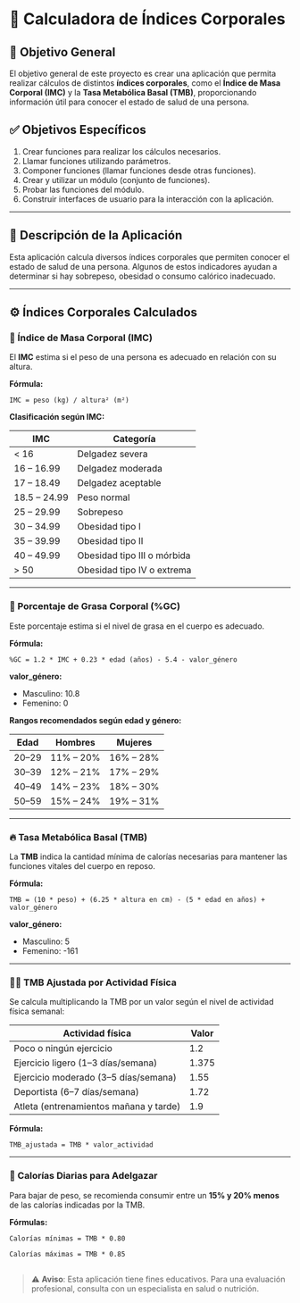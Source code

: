 # 📱 Calculadora de Índices Corporales

## 🎯 Objetivo General

El objetivo general de este proyecto es crear una aplicación que permita realizar cálculos de distintos **índices corporales**, como el **Índice de Masa Corporal (IMC)** y la **Tasa Metabólica Basal (TMB)**, proporcionando información útil para conocer el estado de salud de una persona.

## ✅ Objetivos Específicos

1. Crear funciones para realizar los cálculos necesarios.
2. Llamar funciones utilizando parámetros.
3. Componer funciones (llamar funciones desde otras funciones).
4. Crear y utilizar un módulo (conjunto de funciones).
5. Probar las funciones del módulo.
6. Construir interfaces de usuario para la interacción con la aplicación.

---

## 📝 Descripción de la Aplicación

Esta aplicación calcula diversos índices corporales que permiten conocer el estado de salud de una persona. Algunos de estos indicadores ayudan a determinar si hay sobrepeso, obesidad o consumo calórico inadecuado.

---

## ⚙️ Índices Corporales Calculados

### 📏 Índice de Masa Corporal (IMC)

El **IMC** estima si el peso de una persona es adecuado en relación con su altura.

**Fórmula:**

```
IMC = peso (kg) / altura² (m²)
```

**Clasificación según IMC:**

| IMC          | Categoría                   |
| ------------ | --------------------------- |
| < 16         | Delgadez severa             |
| 16 – 16.99   | Delgadez moderada           |
| 17 – 18.49   | Delgadez aceptable          |
| 18.5 – 24.99 | Peso normal                 |
| 25 – 29.99   | Sobrepeso                   |
| 30 – 34.99   | Obesidad tipo I             |
| 35 – 39.99   | Obesidad tipo II            |
| 40 – 49.99   | Obesidad tipo III o mórbida |
| > 50         | Obesidad tipo IV o extrema  |

---

### 💪 Porcentaje de Grasa Corporal (%GC)

Este porcentaje estima si el nivel de grasa en el cuerpo es adecuado.

**Fórmula:**

```
%GC = 1.2 * IMC + 0.23 * edad (años) - 5.4 - valor_género
```

**valor_género:**

- Masculino: 10.8
- Femenino: 0

**Rangos recomendados según edad y género:**

| Edad  | Hombres   | Mujeres   |
| ----- | --------- | --------- |
| 20–29 | 11% – 20% | 16% – 28% |
| 30–39 | 12% – 21% | 17% – 29% |
| 40–49 | 14% – 23% | 18% – 30% |
| 50–59 | 15% – 24% | 19% – 31% |

---

### 🔥 Tasa Metabólica Basal (TMB)

La **TMB** indica la cantidad mínima de calorías necesarias para mantener las funciones vitales del cuerpo en reposo.

**Fórmula:**
```
TMB = (10 * peso) + (6.25 * altura en cm) - (5 * edad en años) + valor_género
```
**valor_género:**

- Masculino: 5
- Femenino: -161

---

### 🏃‍♂️ TMB Ajustada por Actividad Física

Se calcula multiplicando la TMB por un valor según el nivel de actividad física semanal:

| Actividad física                       | Valor |
| -------------------------------------- | ----- |
| Poco o ningún ejercicio                | 1.2   |
| Ejercicio ligero (1–3 días/semana)     | 1.375 |
| Ejercicio moderado (3–5 días/semana)   | 1.55  |
| Deportista (6–7 días/semana)           | 1.72  |
| Atleta (entrenamientos mañana y tarde) | 1.9   |

**Fórmula:**

```
TMB_ajustada = TMB * valor_actividad
```

---

### 🥗 Calorías Diarias para Adelgazar

Para bajar de peso, se recomienda consumir entre un **15% y 20% menos** de las calorías indicadas por la TMB.

**Fórmulas:**
```
Calorías mínimas = TMB * 0.80

Calorías máximas = TMB * 0.85
```
##
> ⚠️ **Aviso**: Esta aplicación tiene fines educativos. Para una evaluación profesional, consulta con un especialista en salud o nutrición.
